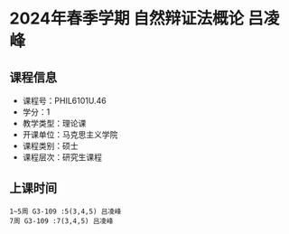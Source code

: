 # 2024年春季学期 自然辩证法概论 吕凌峰






## 课程信息

- 课程号：PHIL6101U.46
- 学分：1
- 教学类型：理论课
- 开课单位：马克思主义学院
- 课程类别：硕士
- 课程层次：研究生课程

## 上课时间

```
1~5周 G3-109 :5(3,4,5) 吕凌峰
7周 G3-109 :7(3,4,5) 吕凌峰
```

